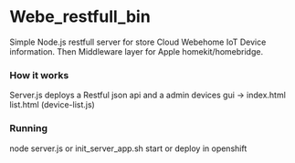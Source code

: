 # Webe_restfull_bin
Simple Node.js restfull server for store Cloud Webehome IoT Device information. Then Middleware layer for Apple homekit/homebridge. 

### How it works
Server.js deploys a Restful json api and a admin devices gui -> index.html list.html (device-list.js)   

### Running
node server.js or init_server_app.sh start or deploy in openshift 


